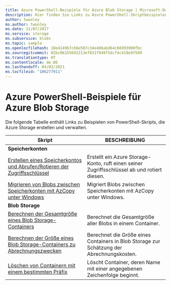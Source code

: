 ```yaml
---
title: Azure PowerShell-Beispiele für Azure Blob Storage | Microsoft-Dokumentation
description: Hier finden Sie Links zu Azure PowerShell-Skriptbeispielen für die Verwendung mit Azure Blob Storage, etwa zum Erstellen eines Speicherkontos, Migrieren von Blobs zwischen Konten usw.
author: twooley
ms.author: twooley
ms.date: 11/07/2017
ms.service: storage
ms.subservice: blobs
ms.topic: sample
ms.openlocfilehash: 10e4149b7c66e507c34e486abd64c66993900fbc
ms.sourcegitcommit: 02bc06155692213ef031f049f5dcf4c418e9f509
ms.translationtype: HT
ms.contentlocale: de-DE
ms.lasthandoff: 04/03/2021
ms.locfileid: "106277911"
---
```

# <a name="azure-powershell-samples-for-azure-blob-storage"></a>Azure PowerShell-Beispiele für Azure Blob Storage

Die folgende Tabelle enthält Links zu Beispielen von PowerShell-Skripts, die Azure Storage erstellen und verwalten.

| Skript | BESCHREIBUNG |
|---|---|
|**Speicherkonten**||
| [Erstellen eines Speicherkontos und Abrufen/Rotieren der Zugriffsschlüssel](../scripts/storage-common-rotate-account-keys-powershell.md?toc=%2fpowershell%2fmodule%2ftoc.json)| Erstellt ein Azure Storage-Konto, ruft einen seiner Zugriffsschlüssel ab und rotiert diesen. |
| [Migrieren von Blobs zwischen Speicherkonten mit AzCopy unter Windows](/previous-versions/azure/storage/storage-common-transfer-between-storage-accounts?toc=%2fpowershell%2fmodule%2ftoc.json)| Migriert Blobs zwischen Speicherkonten mit AzCopy unter Windows. |
|**Blob Storage**||
| [Berechnen der Gesamtgröße eines Blob Storage-Containers](../scripts/storage-blobs-container-calculate-size-powershell.md?toc=%2fpowershell%2fmodule%2ftoc.json) | Berechnet die Gesamtgröße aller Blobs in einem Container. |
| [Berechnen der Größe eines Blob Storage-Containers zu Abrechnungszwecken](../scripts/storage-blobs-container-calculate-billing-size-powershell.md?toc=%2fpowershell%2fmodule%2ftoc.json) | Berechnet die Größe eines Containers in Blob Storage zur Schätzung der Abrechnungskosten. |
| [Löschen von Containern mit einem bestimmten Präfix](../scripts/storage-blobs-container-delete-by-prefix-powershell.md?toc=%2fpowershell%2fmodule%2ftoc.json) | Löscht Container, deren Name mit einer angegebenen Zeichenfolge beginnt. |